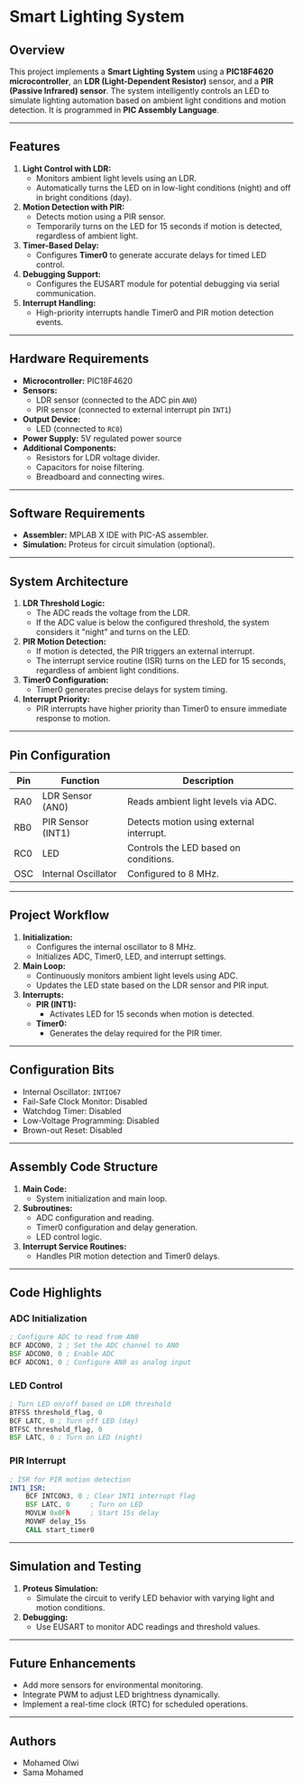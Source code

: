# Smart Lighting System

## Overview
This project implements a **Smart Lighting System** using a **PIC18F4620 microcontroller**, an **LDR (Light-Dependent Resistor)** sensor, and a **PIR (Passive Infrared) sensor**. The system intelligently controls an LED to simulate lighting automation based on ambient light conditions and motion detection. It is programmed in **PIC Assembly Language**.

---

## Features
1. **Light Control with LDR:**
   - Monitors ambient light levels using an LDR.
   - Automatically turns the LED on in low-light conditions (night) and off in bright conditions (day).
2. **Motion Detection with PIR:**
   - Detects motion using a PIR sensor.
   - Temporarily turns on the LED for 15 seconds if motion is detected, regardless of ambient light.
3. **Timer-Based Delay:**
   - Configures **Timer0** to generate accurate delays for timed LED control.
4. **Debugging Support:**
   - Configures the EUSART module for potential debugging via serial communication.
5. **Interrupt Handling:**
   - High-priority interrupts handle Timer0 and PIR motion detection events.

---

## Hardware Requirements
- **Microcontroller:** PIC18F4620
- **Sensors:**
  - LDR sensor (connected to the ADC pin `AN0`)
  - PIR sensor (connected to external interrupt pin `INT1`)
- **Output Device:**
  - LED (connected to `RC0`)
- **Power Supply:** 5V regulated power source
- **Additional Components:**
  - Resistors for LDR voltage divider.
  - Capacitors for noise filtering.
  - Breadboard and connecting wires.

---

## Software Requirements
- **Assembler:** MPLAB X IDE with PIC-AS assembler.
- **Simulation:** Proteus for circuit simulation (optional).

---

## System Architecture
1. **LDR Threshold Logic:**
   - The ADC reads the voltage from the LDR.
   - If the ADC value is below the configured threshold, the system considers it "night" and turns on the LED.
2. **PIR Motion Detection:**
   - If motion is detected, the PIR triggers an external interrupt.
   - The interrupt service routine (ISR) turns on the LED for 15 seconds, regardless of ambient light conditions.
3. **Timer0 Configuration:**
   - Timer0 generates precise delays for system timing.
4. **Interrupt Priority:**
   - PIR interrupts have higher priority than Timer0 to ensure immediate response to motion.

---

## Pin Configuration
| Pin | Function              | Description                            |
|-----|-----------------------|----------------------------------------|
| RA0 | LDR Sensor (AN0)      | Reads ambient light levels via ADC.    |
| RB0 | PIR Sensor (INT1)     | Detects motion using external interrupt. |
| RC0 | LED                   | Controls the LED based on conditions. |
| OSC | Internal Oscillator   | Configured to 8 MHz.                  |

---

## Project Workflow
1. **Initialization:**
   - Configures the internal oscillator to 8 MHz.
   - Initializes ADC, Timer0, LED, and interrupt settings.
2. **Main Loop:**
   - Continuously monitors ambient light levels using ADC.
   - Updates the LED state based on the LDR sensor and PIR input.
3. **Interrupts:**
   - **PIR (INT1):**
     - Activates LED for 15 seconds when motion is detected.
   - **Timer0:**
     - Generates the delay required for the PIR timer.

---

## Configuration Bits
- Internal Oscillator: `INTIO67`
- Fail-Safe Clock Monitor: Disabled
- Watchdog Timer: Disabled
- Low-Voltage Programming: Disabled
- Brown-out Reset: Disabled

---

## Assembly Code Structure
1. **Main Code:**
   - System initialization and main loop.
2. **Subroutines:**
   - ADC configuration and reading.
   - Timer0 configuration and delay generation.
   - LED control logic.
3. **Interrupt Service Routines:**
   - Handles PIR motion detection and Timer0 delays.

---

## Code Highlights
### ADC Initialization
```asm
; Configure ADC to read from AN0
BCF ADCON0, 2 ; Set the ADC channel to AN0
BSF ADCON0, 0 ; Enable ADC
BCF ADCON1, 0 ; Configure AN0 as analog input
```

### LED Control
```asm
; Turn LED on/off based on LDR threshold
BTFSS threshold_flag, 0
BCF LATC, 0 ; Turn off LED (day)
BTFSC threshold_flag, 0
BSF LATC, 0 ; Turn on LED (night)
```

### PIR Interrupt
```asm
; ISR for PIR motion detection
INT1_ISR:
    BCF INTCON3, 0 ; Clear INT1 interrupt flag
    BSF LATC, 0     ; Turn on LED
    MOVLW 0x0Fh     ; Start 15s delay
    MOVWF delay_15s
    CALL start_timer0
```

---

## Simulation and Testing
1. **Proteus Simulation:**
   - Simulate the circuit to verify LED behavior with varying light and motion conditions.
2. **Debugging:**
   - Use EUSART to monitor ADC readings and threshold values.

---

## Future Enhancements
- Add more sensors for environmental monitoring.
- Integrate PWM to adjust LED brightness dynamically.
- Implement a real-time clock (RTC) for scheduled operations.
---

## Authors
- Mohamed Olwi
- Sama Mohamed
